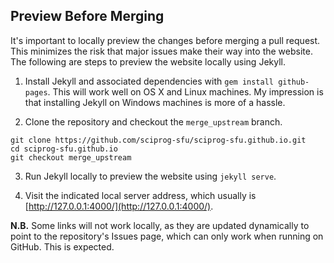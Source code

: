 ## Preview Before Merging

It's important to locally preview the changes before merging a pull request. This minimizes the risk that major issues make their way into the website. The following are steps to preview the website locally using Jekyll. 

1. Install Jekyll and associated dependencies with `gem install github-pages`. This will work well on OS X and Linux machines. My impression is that installing Jekyll on Windows machines is more of a hassle. 

2. Clone the repository and checkout the `merge_upstream` branch. 

  ```
  git clone https://github.com/sciprog-sfu/sciprog-sfu.github.io.git
  cd sciprog-sfu.github.io
  git checkout merge_upstream
  ```

3. Run Jekyll locally to preview the website using `jekyll serve`. 

4. Visit the indicated local server address, which usually is [http://127.0.0.1:4000/](http://127.0.0.1:4000/). 

**N.B.** Some links will not work locally, as they are updated dynamically to point to the repository's Issues page, which can only work when running on GitHub. This is expected. 
